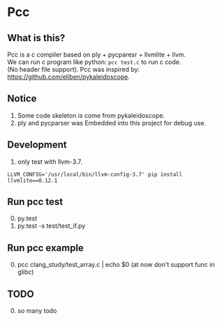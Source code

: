 Pcc
====================

What is this?
--------------------
Pcc is a c compiler based on ply + pycparesr + llvmlite + llvm.   
We can run c program like python: `pcc test.c` to run c code.  
(No header file support). 
Pcc was inspired by: https://github.com/eliben/pykaleidoscope. 

Notice
--------------------
1. Some code skeleton is come from pykaleidoscope.  
2. ply and pycparser was Embedded into this project for debug use.  


Development 
--------------------
 
1. only test with llvm-3.7.
   
`LLVM_CONFIG='/usr/local/bin/llvm-config-3.7' pip install llvmlite==0.12.1`

Run pcc test
--------------------
0. py.test
1. py.test -s test/test_if.py

Run pcc example
--------------------
0. pcc clang_study/test_array.c | echo $0 (at now don't support func in glibc)

TODO
--------------------
0. so many todo


